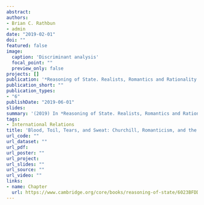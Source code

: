 ```yaml
---
abstract: 
authors:
- Brian C. Rathbun
- admin
date: "2019-02-01"
doi: ""
featured: false
image:
  caption: 'Discriminant analysis'
  focal_point: ""
  preview_only: false
projects: []
publication: '*Reasoning of State. Realists, Romantics and Rationality in International Relations*'
publication_short: ""
publication_types:
- "6"
publishDate: "2019-06-01"
slides: 
summary: '(2019) In *Reasoning of State. Realists, Romantics and Rationality in International Relations*. Cambridge University Press.'
tags:
- International Relations
title: 'Blood, Toil, Tears, and Sweat: Churchill, Romanticism, and the Rational Appeasement Debate'
url_code: ""
url_dataset: ""
url_pdf: 
url_poster: ""
url_project: 
url_slides: ""
url_source: ""
url_video: ""
links:
- name: Chapter
  url: https://www.cambridge.org/core/books/reasoning-of-state/6023BFDD33E64A4642EBBC7EEC5BD4B5
---
```

